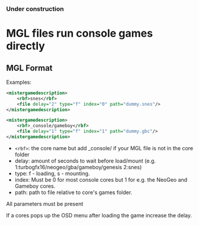 ### **Under construction**


# MGL files run console games directly

## MGL Format

Examples:

```xml
<mistergamedescription>
	<rbf>snes</rbf>
	<file delay="2" type="f" index="0" path="dummy.snes"/>
</mistergamedescription>
```


```xml
<mistergamedescription>
	<rbf>_console/gameboy</rbf>
	<file delay="1" type="f" index="1" path="dummy.gbc"/>
</mistergamedescription>
```

* `<rbf>`: the core name but add _console/ if your MGL file is not in the core folder
* delay: amount of seconds to wait before load/mount (e.g. 1:turbogfx16/neogeo/gba/gameboy/genesis 2:snes)
* type:  f - loading, s - mounting.
* index: Must be 0 for most console cores but 1 for e.g. the NeoGeo and Gameboy cores.
* path:  path to file relative to core's games folder.

All parameters must be present

If a cores pops up the OSD menu after loading the game increase the delay.